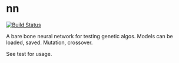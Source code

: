 # nn

[![Build Status](https://travis-ci.org/kecs/nn.png?branch=master)](https://travis-ci.org/kecs/nn)

A bare bone neural network for testing genetic algos.
Models can be loaded, saved. Mutation, crossover.

See test for usage.
